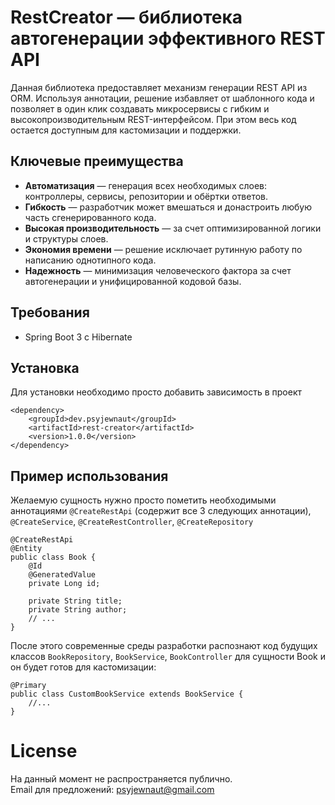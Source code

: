 # RestCreator — библиотека автогенерации эффективного REST API

Данная библиотека предоставляет механизм генерации REST API из ORM. Используя аннотации, решение избавляет от шаблонного кода и позволяет в один клик создавать микросервисы с гибким и высокопроизводительным REST-интерфейсом. При этом весь код остается доступным для кастомизации и поддержки.

## Ключевые преимущества

- **Автоматизация** — генерация всех необходимых слоев: контроллеры, сервисы, репозитории и обёртки ответов.
- **Гибкость** — разработчик может вмешаться и донастроить любую часть сгенерированного кода.
- **Высокая производительность** — за счет оптимизированной логики и структуры слоев.
- **Экономия времени** — решение исключает рутинную работу по написанию однотипного кода.
- **Надежность** — минимизация человеческого фактора за счет автогенерации и унифицированной кодовой базы.

## Требования

- Spring Boot 3 с Hibernate

## Установка

Для установки необходимо просто добавить зависимость в проект

```
<dependency>
    <groupId>dev.psyjewnaut</groupId>
    <artifactId>rest-creator</artifactId>
    <version>1.0.0</version>
</dependency>
```

## Пример использования

Желаемую сущность нужно просто пометить необходимыми аннотациями `@CreateRestApi` (содержит все 3 следующих аннотации), `@CreateService`, `@CreateRestController`, `@CreateRepository`

```
@CreateRestApi
@Entity
public class Book {
    @Id
    @GeneratedValue
    private Long id;

    private String title;
    private String author;
    // ...
}
```

После этого современные среды разработки распознают код будущих классов `BookRepository`, `BookService`, `BookController` для сущности Book и он будет готов для кастомизации:

```
@Primary
public class CustomBookService extends BookService {
    //...
}
```

# License
На данный момент не распространяется публично.<br>
Email для предложений: psyjewnaut@gmail.com
